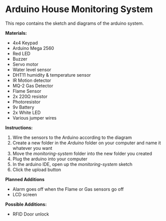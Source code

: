 # Arduino House Monitoring System
This repo contains the sketch and diagrams of the arduino system.

**Materials:**
* 4x4 Keypad
* Arduino Mega 2560
* Red LED
* Buzzer
* Servo motor
* Water level sensor
* DHT11 humidity & temperature sensor
* IR Motion detector
* MQ-2 Gas Detector
* Flame Sensor
* 2x 220Ω resistor
* Photoresistor
* 9v Battery
* 2x White LED
* Various jumper wires

**Instructions:**
1. Wire the sensors to the Arduino according to the diagram
2. Create a new folder in the *Arduino* folder on your computer and name it whatever you want
3. Move the *monitoring-system* folder into the new folder you created
4. Plug the arduino into your computer
5. In the arduino IDE, open up the *monitoring-system* sketch
6. Click the upload button

**Planned Additions**
* Alarm goes off when the Flame or Gas sensors go off
* LCD screen

**Possible Additions:**
* RFID Door unlock

